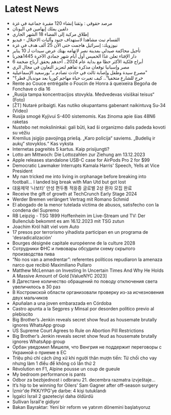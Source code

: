 # Latest News
-  مرصد حقوقي : وثقنا إنشاء 120 مقبرة جماعية في غزة
-  دلفين يملك إبهامين في اليونان
-  إطلاق مركبة إلى الفضاء 18 الشهر الجاري
-  القسام تبث مشاهدا لاستهداف جنود وآليات الاحتلال - فيديو
-  نيوزويك: إسرائيل هاجمت حتى الآن 25 ألف هدف في غزة
-  تأجيل محاكمة صيدلي بمدينة نصر لاتهامه بهتك عرض سيدات لـ 10 يناير
-  دار الإفتاء تعلن غدًا الخميس أول أيام شهر جمادي الآخرة 1445هجريا
-  6 أبراج فلكية الأكثر حظا مع بداية عام 2024.. أحدهم يحقق أرباح ضخمة
-  مصر وإسبانيا توقعان مذكرة تفاهم لتعزيز التعاون في مجال الري
-  مصرع سيدة وطفل وإصابة ثالث في حادث تصادم بـ"بورسعيد الإسماعيلية"
-  "خرج للشارع متخفيا".. كيف تغيرت حياة مهاجم كوريا بعد مونديال قطر؟
-  Rente ao Couce entrégalle o Foucín de Honra á queixeira Begoña de Fonchave o día 16
-  „Rusija tampa koncentracijos stovykla. Medvedevas visiškai teisus“ (Foto)
-  [ŽT] Nutarė pribaigti. Kas nutiko okupantams gabenant naikintuvą Su-34 (Video)
-  Rusija smogė Kyjivui S-400 sistemomis. Kas žinoma apie šias 48N6 raketas
-  Nustebo net mokslininkai: gali būti, kad ši organizmo dalis padeda kovoti su vėžiu
-  Kremlius įsigijo pavojingą priešą. „Karo policija“ saviems. „Budelių ir aukų“ stovyklos.“ Kas vyksta
-  Internetas pagreitės 5 kartus. Kaip prisijungti?
-  Lotto am Mittwoch: Die Lottozahlen zur Ziehung am 13.12.2023
-  Apple releases standalone USB-C case for AirPods Pro 2 for $99
-  Democratic Lawmaker Interrupts Kamala Harris' Speech, Yells at Vice President
-  My nan tricked me into living in orphanage before breaking into football… I landed big break with Man Utd but got lost
-  대웅제약 ‘나보타’ 만성 편두통 적응증 글로벌 2상 환자 모집 완료
-  Receive the gift of growth at TechCrunch Early Stage 2024
-  Werder Bremen verlängert Vertrag mit Romano Schmid
-  El abogado de la menor tutelada víctima de abusos, satisfecho con la condena del Supremo
-  RB Leipzig - TSG 1899 Hoffenheim im Live-Stream und TV: Der Bullenclub bekommt es am 16.12.2023 mit TSG zutun
-  Joachim Król hält viel vom Auto
-  17 presos por terrorismo yihadista participan en un programa de 'desradicalización'
-  Bourges désignée capitale européenne de la culture 2028
-  Сотрудники ФНС и пивовары обсудили схему скрытого производства пива
-  “No nos van a amedrentar”: referentes políticos repudiaron la amenaza narco que recibió Maximiliano Pullaro
-  Matthew McLennan on Investing In Uncertain Times And Why He Holds A Massive Amount of Gold [ValueNYC 2023]
-  В Дагестане количество обращений по поводу отключения света увеличилось в 30 раз
-  В Костромской области организовали проверку из-за исчезновения двух мальчиков
-  Apuñalan a una joven embarazada en Córdoba
-  Castro apunta a la Segpres y Minsal por desorden político previo al plebiscito
-  Big Brother’s Jenkin reveals secret show feud as housemate brutally ignores WhatsApp group
-  US Supreme Court Agrees to Rule on Abortion Pill Restrictions
-  Big Brother’s Jenkin reveals secret show feud as housemate brutally ignores WhatsApp group
-  Орбан уведомил Мишеля, что Венгрия не поддержит переговоры с Украиной о приеме в ЕС
-  Triệu phú chỉ cách ứng xử khi người thân mượn tiền: Từ chối cho vay nhưng làm 1 điều để không có lần thứ 2
-  Révolution en F1, Alpine pousse un coup de gueule
-  My bedroom performance is pants
-  Odbor za bezbjednost i odbranu 21. decembra razmatra izvještaje...
-  It’s hip to be winning for Oilers’ Sam Gagner after off-season surgery
-  İzmir'de PKK/YPG'ye darbe: 4 kişi tutuklandı
-  İşgalci İsrail 2 gazeteciyi daha öldürdü
-  Sullivan İsrail'e gidiyor
-  Bakan Bayraktar: Yeni bir reform ve yatırım dönemini başlatıyoruz
